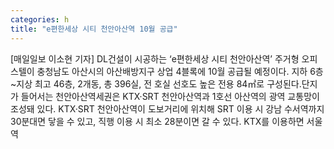 ```yaml
---
categories: h
title: "e편한세상 시티 천안아산역 10월 공급"
---
```

[매일일보 이소현 기자] DL건설이 시공하는 ‘e편한세상 시티 천안아산역’ 주거형 오피스텔이 충청남도 아산시의 아산배방지구 상업 4블록에 10월 공급될 예정이다. 지하 6층~지상 최고 46층, 2개동, 총 396실, 전 호실 선호도 높은 전용 84㎡로 구성된다.단지가 들어서는 천안아산역세권은 KTX·SRT 천안아산역과 1호선 아산역의 광역 교통망이 조성돼 있다. KTX·SRT 천안아산역이 도보거리에 위치해 SRT 이용 시 강남 수서역까지 30분대면 닿을 수 있고, 직행 이용 시 최소 28분이면 갈 수 있다. KTX를 이용하면 서울역